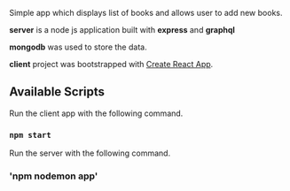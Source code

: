Simple app which displays list of books and allows user to add new books.

**server** is a node js application built with **express** and **graphql**

**mongodb** was used to store the data.

**client** project was bootstrapped with [Create React App](https://github.com/facebook/create-react-app).

## Available Scripts

Run the client app with the following command.

### `npm start`

Run the server with the following command.

### 'npm nodemon app'
